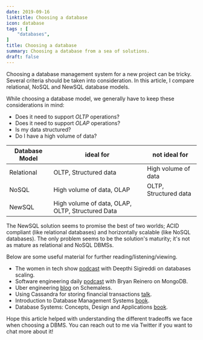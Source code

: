 ```yaml
---
date: 2019-09-16
linktitle: Choosing a database
icon: database
tags : [
    "databases",
]
title: Choosing a database
summary: Choosing a database from a sea of solutions.
draft: false
---
```


Choosing a database management system for a new project can be tricky. Several criteria should be taken into consideration. In this article, I compare relational, NoSQL and NewSQL database models.

While choosing a database model, we generally have to keep these considerations in mind:

- Does it need to support *OLTP* operations?
- Does it need to support *OLAP* operations?
- Is my data structured?
- Do I have a high volume of data?

|Database Model|ideal for                                       |not ideal for        |
|--------------|------------------------------------------------|---------------------|
|Relational    |OLTP, Structured data                           |High volume of data  |
|NoSQL         |High volume of data, OLAP                       |OLTP, Structured data|
|NewSQL        |High volume of data, OLAP, OLTP, Structured Data|                     |

The NewSQL solution seems to promise the best of two worlds; ACID compliant (like relational databases) and horizontally scalable (like NoSQL databases). The only problem seems to be the solution's maturity; it's not as mature as relational and NoSQL DBMSs.

Below are some useful material for further reading/listening/viewing.

- The women in tech show [podcast](https://player.fm/series/series-2468272/database-scaling-with-deepthi-sigireddi) with Deepthi Sigireddi on databases scaling.
- Software engineering daily [podcast](https://softwareengineeringdaily.com/2015/07/30/mongodb-with-bryan-reinero/) with Bryan Reinero on MongoDB.
- Uber engineering [blog](https://eng.uber.com/schemaless-part-one/) on Schemaless.
- Using Cassandra for storing financial transactions [talk](https://skillsmatter.com/skillscasts/10469-retail-banking-using-cassandra-for-storing-financial-transactions).
- Introduction to Database Management Systems [book](https://learning.oreilly.com/library/view/introduction-to-database/9788131700785/).
- Database Systems: Concepts, Design and Applications [book](https://learning.oreilly.com/library/view/database-systems-concepts/9788177585674/).

Hope this article helped with understanding the different tradeoffs we face when choosing a DBMS. You can reach out to me via Twitter if you want to chat more about it!
